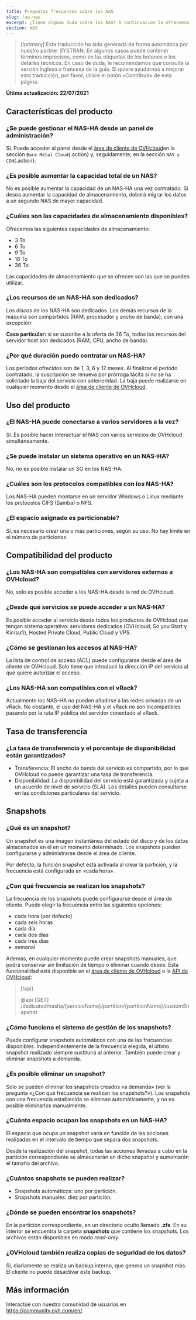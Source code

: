 ```yaml
---
title: Preguntas frecuentes sobre los NAS
slug: faq-nas
excerpt: ¿Tiene alguna duda sobre los NAS? A continuación le ofrecemos la respuesta a las preguntas más frecuentes.
section: NAS
---
```


> [!primary]
> Esta traducción ha sido generada de forma automática por nuestro partner SYSTRAN. En algunos casos puede contener términos imprecisos, como en las etiquetas de los botones o los detalles técnicos. En caso de duda, le recomendamos que consulte la versión inglesa o francesa de la guía. Si quiere ayudarnos a mejorar esta traducción, por favor, utilice el botón «Contribuir» de esta página.
>

**Última actualización: 22/07/2021**

## Características del producto

### ¿Se puede gestionar el NAS-HA desde un panel de administración?

Sí. Puede acceder al panel desde el [área de cliente de OVHcloud](https://www.ovh.com/auth/?action=gotomanager&from=https://www.ovh.es/&ovhSubsidiary=es)en la sección `Bare Metal Cloud`{.action} y, seguidamente, en la sección `NAS y CDN`{.action}.

### ¿Es posible aumentar la capacidad total de un NAS?

No es posible aumentar la capacidad de un NAS-HA una vez contratado. Si desea aumentar la capacidad de almacenamiento, deberá migrar los datos a un segundo NAS de mayor capacidad.

### ¿Cuáles son las capacidades de almacenamiento disponibles?

Ofrecemos las siguientes capacidades de almacenamiento:

- 3 To
- 6 To
- 9 To
- 18 To
- 36 To

Las capacidades de almacenamiento que se ofrecen son las que se pueden utilizar.

### ¿Los recursos de un NAS-HA son dedicados?

Los discos de los NAS-HA son dedicados. Los demás recursos de la máquina son compartidos (RAM, procesador y ancho de banda), con una excepción:

**Caso particular:** si se suscribe a la oferta de 36 To, todos los recursos del servidor host son dedicados (RAM, CPU, ancho de banda).

### ¿Por qué duración puedo contratar un NAS-HA?

Los períodos ofrecidos son de 1, 3, 6 y 12 meses. Al finalizar el período contratado, la suscripción se renueva por prórroga tácita si no se ha solicitado la baja del servicio con anterioridad. La baja puede realizarse en cualquier momento desde el [área de cliente de OVHcloud](https://www.ovh.com/auth/?action=gotomanager&from=https://www.ovh.es/&ovhSubsidiary=es).

## Uso del producto

### ¿El NAS-HA puede conectarse a varios servidores a la vez?

Sí. Es posible hacer interactuar el NAS con varios servicios de OVHcloud simultáneamente.

### ¿Se puede instalar un sistema operativo en un NAS-HA?

No, no es posible instalar un SO en los NAS-HA.

### ¿Cuáles son los protocolos compatibles con los NAS-HA?

Los NAS-HA pueden montarse en un servidor Windows o Linux mediante los protocolos CIFS (Samba) o NFS.

### ¿El espacio asignado es particionable?

Sí, es necesario crear una o más particiones, según su uso. No hay límite en el número de particiones.

## Compatibilidad del producto

### ¿Los NAS-HA son compatibles con servidores externos a OVHcloud?

No, solo es posible acceder a los NAS-HA desde la red de OVHcloud.

### ¿Desde qué servicios se puede acceder a un NAS-HA?

Es posible acceder al servicio desde todos los productos de OVHcloud que tengan sistema operativo: servidores dedicados (OVHcloud, So you Start y Kimsufi), Hosted Private Cloud, Public Cloud y VPS.

### ¿Cómo se gestionan los accesos al NAS-HA?

La lista de control de acceso (ACL) puede configurarse desde el área de cliente de OVHcloud. Solo tiene que introducir la dirección IP del servicio al que quiere autorizar el acceso.

### ¿Los NAS-HA son compatibles con el vRack?

Actualmente los NAS-HA no pueden añadirse a las redes privadas de un vRack. No obstante, el uso del NAS-HA y el vRack no son incompatibles pasando por la ruta IP pública del servidor conectado al vRack.

## Tasa de transferencia

### ¿La tasa de transferencia y el porcentaje de disponibilidad están garantizados?

- Transferencia: El ancho de banda del servicio es compartido, por lo que OVHcloud no puede garantizar una tasa de transferencia.
- Disponibilidad: La disponibilidad del servicio está garantizada y sujeta a un acuerdo de nivel de servicio (SLA). Los detalles pueden consultarse en las condiciones particulares del servicio.

## Snapshots

### ¿Qué es un snapshot?

Un snapshot es una imagen instantánea del estado del disco y de los datos almacenados en él en un momento determinado. Los snapshots pueden configurarse y administrarse desde el área de cliente.

Por defecto, la función snapshot está activada al crear la partición, y la frecuencia está configurada en «cada hora».

### ¿Con qué frecuencia se realizan los snapshots?

La frecuencia de los snapshots puede configurarse desde el área de cliente. Puede elegir la frecuencia entre las siguientes opciones:

- cada hora (por defecto)
- cada seis horas
- cada día
- cada dos días
- cada tres días
- semanal

Además, en cualquier momento puede crear snapshots manuales, que podrá conservar sin limitación de tiempo o eliminar cuando desee. Esta funcionalidad está disponible en el [área de cliente de OVHcloud](https://www.ovh.com/auth/?action=gotomanager&from=https://www.ovh.es/&ovhSubsidiary=es) o la [API de OVHcloud](https://api.ovh.com/):

> [!api]
>
> @api {GET} /dedicated/nasha/{serviceName}/partition/{partitionName}/customSnapshot
>

### ¿Cómo funciona el sistema de gestión de los snapshots?

Puede configurar snapshots automáticos con una de las frecuencias disponibles. Independientemente de la frecuencia elegida, el último snapshot realizado siempre sustituirá al anterior. También puede crear y eliminar snapshots a demanda.

### ¿Es posible eliminar un snapshot?

Solo se pueden eliminar los snapshots creados «a demanda» (ver la pregunta «¿Con qué frecuencia se realizan los snapshots?»). Los snapshots con una frecuencia establecida se eliminan automáticamente, y no es posible eliminarlos manualmente.

### ¿Cuánto espacio ocupan los snapshots en un NAS-HA?

El espacio que ocupa un snapshot varía en función de las acciones realizadas en el intervalo de tiempo que separa dos snapshots.

Desde la realización del snapshot, todas las acciones llevadas a cabo en la partición correspondiente se almacenarán en dicho snapshot y aumentarán el tamaño del archivo.

### ¿Cuántos snapshots se pueden realizar?

- Snapshots automáticos: uno por partición.
- Snapshots manuales: diez por partición.

### ¿Dónde se pueden encontrar los snapshots?

En la partición correspondiente, en un directorio oculto llamado **.zfs**. En su interior se encuentra la carpeta **snapshots** que contiene los snapshots. Los archivos están disponibles en modo *read-only*.

### ¿OVHcloud también realiza copias de seguridad de los datos?

Sí, diariamente se realiza un backup interno, que genera un snapshot más. El cliente no puede desactivar este backup.

## Más información

Interactúe con nuestra comunidad de usuarios en <https://community.ovh.com/en/>.
